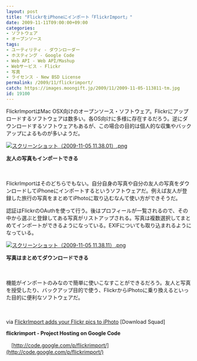 ```yaml
---
layout: post
title: "FlickrをiPhoneにインポート「FlickrImport」"
date: 2009-11-11T09:00:00+09:00
categories:
- ソフトウェア
- オープンソース
tags: 
- ユーティリティ - ダウンローダー
- ホスティング - Google Code
- Web API - Web API/Mashup
- Webサービス - Flickr
- 写真
- ライセンス - New BSD License
permalink: /2009/11/flickrimport/
catch: https://images.moongift.jp/2009/11/2009-11-05-113811-tm.jpg
id: 19100
---
```

FlickrImportはMac OSX向けのオープンソース・ソフトウェア。Flickrにアップロードするソフトウェアは数多い。各OS向けに多様に存在するだろう。逆にダウンロードするソフトウェアもあるが、この場合の目的は個人的な収集やバックアップによるものが多いようだ。

  

[![スクリーンショット（2009-11-05 11.38.01）.png](https://images.moongift.jp/2009/11/2009-11-05-113801-tm.jpg)](https://images.moongift.jp/2009/11/2009-11-05-113801.png)  
  
**友人の写真もインポートできる**

  

　

  

FlickrImportはそのどちらでもない。自分自身の写真や自分の友人の写真をダウンロードしてiPhoneにインポートするというソフトウェアだ。例えば友人が登録した旅行の写真をまとめてiPhotoに取り込むなんて使い方ができそうだ。

  
  
<!--more-->

認証はFlickrのOAuthを使って行う。後はプロフィールが一覧されるので、その中から選ぶと登録してある写真がリストアップされる。写真は複数選択してまとめてインポートができるようになっている。EXIFについても取り込まれるようになっている。

  

[![スクリーンショット（2009-11-05 11.38.11）.png](https://images.moongift.jp/2009/11/2009-11-05-113811-tm.jpg)](https://images.moongift.jp/2009/11/2009-11-05-113811.png)  
  
**写真はまとめてダウンロードできる**

  

　

  

機能がインポートのみなので簡単に使いこなすことができるだろう。友人と写真を授受したり、バックアップ目的で使う、FlickrからiPhotoに乗り換えるといった目的に便利なソフトウェアだ。

  

　

  

via [FlickrImport adds your Flickr pics to iPhoto](http://www.downloadsquad.com/2009/11/03/flickrimport-adds-your-flickr-pics-to-iphoto/) [Download Squad]

  

**flickrimport - Project Hosting on Google Code**  
  
　[http://code.google.com/p/flickrimport/](http://code.google.com/p/flickrimport/)

  
